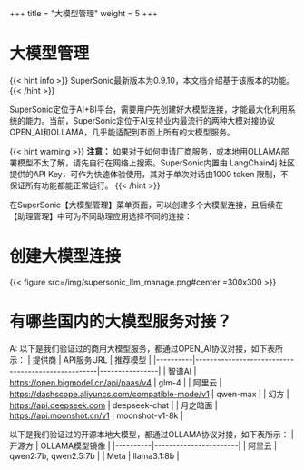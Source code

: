 +++
title = "大模型管理"
weight = 5
+++

# 大模型管理

{{< hint info >}}
SuperSonic最新版本为0.9.10，本文档介绍基于该版本的功能。
{{< /hint >}}

SuperSonic定位于AI+BI平台，需要用户先创建好大模型连接，才能最大化利用系统的能力。当前，SuperSonic定位于AI支持业内最流行的两种大模对接协议OPEN_AI和OLLAMA，几乎能适配到市面上所有的大模型服务。

{{< hint warning >}}
**注意：** 如果对于如何申请厂商服务，或本地用OLLAMA部署模型不太了解，请先自行在网络上搜索。SuperSonic内置由 LangChain4j 社区提供的API Key，可作为快速体验使用，其对于单次对话由1000 token 限制，不保证所有功能都能正常运行。
{{< /hint >}}

在SuperSonic【大模型管理】菜单页面，可以创建多个大模型连接，且后续在【助理管理】中可为不同助理应用选择不同的连接：

# 创建大模型连接

{{< figure src=/img/supersonic_llm_manage.png#center =300x300 >}}


# 有哪些国内的大模型服务对接？
A: 以下是我们验证过的商用大模型服务，都通过OPEN_AI协议对接，如下表所示：
| 提供商   | API服务URL                                       | 推荐模型       |
|----------|---------------------------------------------------|----------------|
| 智谱AI   | https://open.bigmodel.cn/api/paas/v4              | glm-4          |
| 阿里云   | https://dashscope.aliyuncs.com/compatible-mode/v1 | qwen-max       |
| 幻方     | https://api.deepseek.com                          | deepseek-chat  |
| 月之暗面 | https://api.moonshot.cn/v1                        | moonshot-v1-8k |

以下是我们验证过的开源本地大模型，都通过OLLAMA协议对接，如下表所示：
| 开源方   | OLLAMA模型镜像           |
|----------|-----------------------|
| 阿里云   |  qwen2:7b, qwen2.5:7b  |
| Meta    |  llama3.1:8b           |
